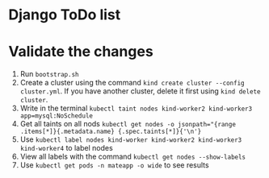 # Django ToDo list

# Validate the changes 
1. Run `bootstrap.sh`
2. Create a cluster using the command `kind create cluster --config cluster.yml`. If you have another cluster, delete it first using `kind delete cluster`.
3. Write in the terminal `kubectl taint nodes kind-worker2 kind-worker3 app=mysql:NoSchedule`
4. Get all taints on all nods `kubectl get nodes -o jsonpath="{range .items[*]}{.metadata.name} {.spec.taints[*]}{'\n'}`
5. Use `kubectl label nodes kind-worker kind-worker2 kind-worker3 kind-worker4` to label nodes
6. View all labels with the command `kubectl get nodes --show-labels`
7. Use `kubectl get pods -n mateapp -o wide` to see results
